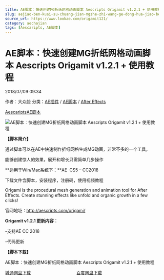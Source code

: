 ```yaml
---
title: AE脚本：快速创建MG折纸网格动画脚本 Aescripts Origamit v1.2.1 + 使用教程
slug: aejiao-ben-kuai-su-chuang-jian-mgzhe-zhi-wang-ge-dong-hua-jiao-ben-aescripts-origamit-v1-2-1-shi-yong-jiao-cheng
source_url: https://www.lookae.com/origamit121/
category: aechajian
tags: [Aescaripts, AE脚本]
---
```

# AE脚本：快速创建MG折纸网格动画脚本 Aescripts Origamit v1.2.1 + 使用教程

2018/07/09 09:34

作者：大众脸
分类：[AE插件](https://www.lookae.com/after-effects/aechajian/) / [AE脚本](https://www.lookae.com/after-effects/aescripts/) / [After Effects](https://www.lookae.com/after-effects/)

[Aescaripts](https://www.lookae.com/tag/aescaripts/)[AE脚本](https://www.lookae.com/tag/ae%e8%84%9a%e6%9c%ac/)

![AE脚本：快速创建MG折纸网格动画脚本 Aescripts Origamit v1.2.1 + 使用教程](https://www.lookae.com/wp-content/uploads/2016/05/origami.jpg "AE脚本：快速创建MG折纸网格动画脚本 Aescripts Origamit v1.2.1 + 使用教程-LookAE.com")

**【脚本简介】**

通过脚本可以在AE中快速制作折纸网格生成MG动画，非常不多的一个工具，

能够创建惊人的效果，展开和增长只需简单几步操作

**适用于Win/Mac系统下：**AE  CS5 – CC2018

下载文件含脚本，安装程序，注册码，使用视频教程

Origami is the procedural mesh generation and animation tool for After Effects. Create stunning effects like unfold and organic growth in a few clicks!

官网地址：http://aescripts.com/origami/

**Origamit v1.2.1 更新内容：**

-支持AE CC 2018

-代码更新

**【脚本下载】**

AE脚本：快速创建MG折纸网格动画脚本 Aescripts Origamit v1.2.1 + 使用教程

[城通网盘下载](https://lookae.ctfile.com/fs/680462-297761250)                                      [百度网盘下载](https://pan.baidu.com/s/1SSzvcLiWvqKaEIPHxrdz-Q)
